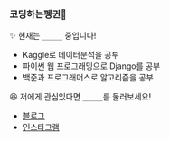 ### 코딩하는펭귄🐧

✨ 현재는 `_____` 중입니다!
* Kaggle로 데이터분석을 공부
* 파이썬 웹 프로그래밍으로 Django를 공부
* 백준과 프로그래머스로 알고리즘을 공부

😆 저에게 관심있다면 `_____`를 둘러보세요!
* [블로그](https://cooding-penguin.netlify.app/)
* [인스타그램](https://www.instagram.com/cooding_penguin/)
